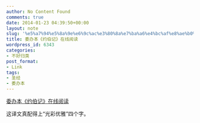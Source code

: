 ```yaml
---
author: No Content Found
comments: true
date: 2014-01-23 04:39:50+00:00
layout: note
slug: '%e5%a7%94%e5%8a%9e%e6%9c%ac%e3%80%8a%e7%ba%a6%e4%bc%af%e8%ae%b0%e3%80%8b%e5%9c%a8%e7%ba%bf%e9%98%85%e8%af%bb'
title: 委办本《约伯记》在线阅读
wordpress_id: 6343
categories:
- 不好归类
post_format:
- Link
tags:
- 圣经
- 委办本
---
```


[委办本《约伯记》在线阅读](http://bible.fhl.net/new/ob.php?book=21&version=&page=452)

这译文真配得上“光彩优雅”四个字。
